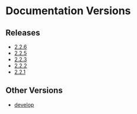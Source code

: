 # Documentation Versions

## Releases


- <a href="/2.2.6" target="_self">2.2.6</a>
- <a href="/2.2.5" target="_self">2.2.5</a>
- <a href="/2.2.3" target="_self">2.2.3</a>
- <a href="/2.2.2" target="_self">2.2.2</a>
- <a href="/2.2.1" target="_self">2.2.1</a>

## Other Versions


- <a href="/develop" target="_self">develop</a>
